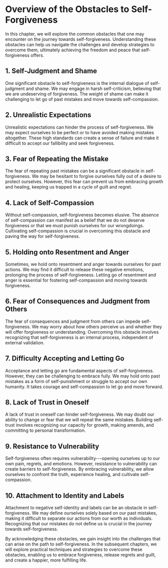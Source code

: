 Overview of the Obstacles to Self-Forgiveness
========================================================

In this chapter, we will explore the common obstacles that one may encounter on the journey towards self-forgiveness. Understanding these obstacles can help us navigate the challenges and develop strategies to overcome them, ultimately achieving the freedom and peace that self-forgiveness offers.

**1. Self-Judgment and Shame**
------------------------------

One significant obstacle to self-forgiveness is the internal dialogue of self-judgment and shame. We may engage in harsh self-criticism, believing that we are undeserving of forgiveness. The weight of shame can make it challenging to let go of past mistakes and move towards self-compassion.

**2. Unrealistic Expectations**
-------------------------------

Unrealistic expectations can hinder the process of self-forgiveness. We may expect ourselves to be perfect or to have avoided making mistakes altogether. These high standards can create a sense of failure and make it difficult to accept our fallibility and seek forgiveness.

**3. Fear of Repeating the Mistake**
------------------------------------

The fear of repeating past mistakes can be a significant obstacle in self-forgiveness. We may be hesitant to forgive ourselves fully out of a desire to protect ourselves. However, this fear can prevent us from embracing growth and healing, keeping us trapped in a cycle of guilt and regret.

**4. Lack of Self-Compassion**
------------------------------

Without self-compassion, self-forgiveness becomes elusive. The absence of self-compassion can manifest as a belief that we do not deserve forgiveness or that we must punish ourselves for our wrongdoings. Cultivating self-compassion is crucial in overcoming this obstacle and paving the way for self-forgiveness.

**5. Holding onto Resentment and Anger**
----------------------------------------

Sometimes, we hold onto resentment and anger towards ourselves for past actions. We may find it difficult to release these negative emotions, prolonging the process of self-forgiveness. Letting go of resentment and anger is essential for fostering self-compassion and moving towards forgiveness.

**6. Fear of Consequences and Judgment from Others**
----------------------------------------------------

The fear of consequences and judgment from others can impede self-forgiveness. We may worry about how others perceive us and whether they will offer forgiveness or understanding. Overcoming this obstacle involves recognizing that self-forgiveness is an internal process, independent of external validation.

**7. Difficulty Accepting and Letting Go**
------------------------------------------

Acceptance and letting go are fundamental aspects of self-forgiveness. However, they can be challenging to embrace fully. We may hold onto past mistakes as a form of self-punishment or struggle to accept our own humanity. It takes courage and self-compassion to let go and move forward.

**8. Lack of Trust in Oneself**
-------------------------------

A lack of trust in oneself can hinder self-forgiveness. We may doubt our ability to change or fear that we will repeat the same mistakes. Building self-trust involves recognizing our capacity for growth, making amends, and committing to personal transformation.

**9. Resistance to Vulnerability**
----------------------------------

Self-forgiveness often requires vulnerability---opening ourselves up to our own pain, regrets, and emotions. However, resistance to vulnerability can create barriers to self-forgiveness. By embracing vulnerability, we allow ourselves to confront the truth, experience healing, and cultivate self-compassion.

**10. Attachment to Identity and Labels**
-----------------------------------------

Attachment to negative self-identity and labels can be an obstacle in self-forgiveness. We may define ourselves solely based on our past mistakes, making it difficult to separate our actions from our worth as individuals. Recognizing that our mistakes do not define us is crucial in the journey towards self-forgiveness.

By acknowledging these obstacles, we gain insight into the challenges that can arise on the path to self-forgiveness. In the subsequent chapters, we will explore practical techniques and strategies to overcome these obstacles, enabling us to embrace forgiveness, release regrets and guilt, and create a happier, more fulfilling life.
